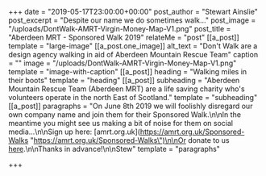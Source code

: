 +++
date = "2019-05-17T23:00:00+00:00"
post_author = "Stewart Ainslie"
post_excerpt = "Despite our name we do sometimes walk..."
post_image = "/uploads/DontWalk-AMRT-Virgin-Money-Map-V1.png"
post_title = "Aberdeen MRT - Sponsored Walk 2019"
relateMe = "post"
[[a_post]]
template = "large-image"
[[a_post.one_image]]
alt_text = "Don't Walk are a design agency walking in aid of Aberdeen Mountain Rescue Team"
caption = ""
image = "/uploads/DontWalk-AMRT-Virgin-Money-Map-V1.png"
template = "image-with-caption"
[[a_post]]
heading = "Walking miles in their boots"
template = "heading"
[[a_post]]
subheading = "Aberdeen Mountain Rescue Team (Aberdeen MRT) are a life saving charity who's volunteers operate in the north East of Scotland."
template = "subheading"
[[a_post]]
paragraphs = "On June 8th 2019 we will foolishly disregard our own company name and join them for their Sponsored Walk.\n\nIn the meantime you might see us making a bit of noise for them on social media...\n\nSign up here: [amrt.org.uk](https://amrt.org.uk/Sponsored-Walks \"https://amrt.org.uk/Sponsored-Walks\")\n\nOr donate to us [here](https://uk.virginmoneygiving.com/fundraiser-portal/fundraiserPage?pageId=1055331).\n\nThanks in advance!\n\nStew"
template = "paragraphs"

+++
